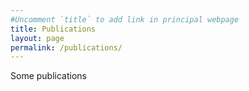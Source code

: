 ```yaml
---
#Uncomment `title` to add link in principal webpage
title: Publications
layout: page
permalink: /publications/
---
```


Some publications
